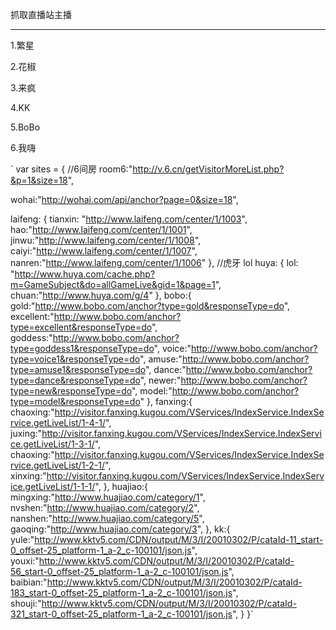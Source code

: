 抓取直播站主播


<hr />

1.繁星

2.花椒

3.来疯

4.KK

5.BoBo

6.我嗨




`
var sites = {
  //6间房
  room6:"http://v.6.cn/getVisitorMoreList.php?&p=1&size=18",

  wohai:"http://wohai.com/api/anchor?page=0&size=18",

  laifeng: {
    tianxin: "http://www.laifeng.com/center/1/1003",
    hao:"http://www.laifeng.com/center/1/1001",
    jinwu:"http://www.laifeng.com/center/1/1008",
    caiyi:"http://www.laifeng.com/center/1/1007",
    nanren:"http://www.laifeng.com/center/1/1006"
  },
  //虎牙 lol
  huya: {
    lol: "http://www.huya.com/cache.php?m=GameSubject&do=allGameLive&gid=1&page=1",
    chuan:"http://www.huya.com/g/4"
  },
  bobo:{
    gold:"http://www.bobo.com/anchor?type=gold&responseType=do",
    excellent:"http://www.bobo.com/anchor?type=excellent&responseType=do",
    goddess:"http://www.bobo.com/anchor?type=goddess1&responseType=do",
    voice:"http://www.bobo.com/anchor?type=voice1&responseType=do",
    amuse:"http://www.bobo.com/anchor?type=amuse1&responseType=do",
    dance:"http://www.bobo.com/anchor?type=dance&responseType=do",
    newer:"http://www.bobo.com/anchor?type=new&responseType=do",
    model:"http://www.bobo.com/anchor?type=model&responseType=do"
  },
  fanxing:{
    chaoxing:"http://visitor.fanxing.kugou.com/VServices/IndexService.IndexService.getLiveList/1-4-1/",
    juxing:"http://visitor.fanxing.kugou.com/VServices/IndexService.IndexService.getLiveList/1-3-1/",
    chaoxing:"http://visitor.fanxing.kugou.com/VServices/IndexService.IndexService.getLiveList/1-2-1/",
    xinxing:"http://visitor.fanxing.kugou.com/VServices/IndexService.IndexService.getLiveList/1-1-1/",
  },
  huajiao:{
    mingxing:"http://www.huajiao.com/category/1",
    nvshen:"http://www.huajiao.com/category/2",
    nanshen:"http://www.huajiao.com/category/5",
    gaoqing:"http://www.huajiao.com/category/3",
  },
  kk:{
    yule:"http://www.kktv5.com/CDN/output/M/3/I/20010302/P/cataId-11_start-0_offset-25_platform-1_a-2_c-100101/json.js",
    youxi:"http://www.kktv5.com/CDN/output/M/3/I/20010302/P/cataId-56_start-0_offset-25_platform-1_a-2_c-100101/json.js",
    baibian:"http://www.kktv5.com/CDN/output/M/3/I/20010302/P/cataId-183_start-0_offset-25_platform-1_a-2_c-100101/json.js",
    shouji:"http://www.kktv5.com/CDN/output/M/3/I/20010302/P/cataId-321_start-0_offset-25_platform-1_a-2_c-100101/json.js",
  }
}`

